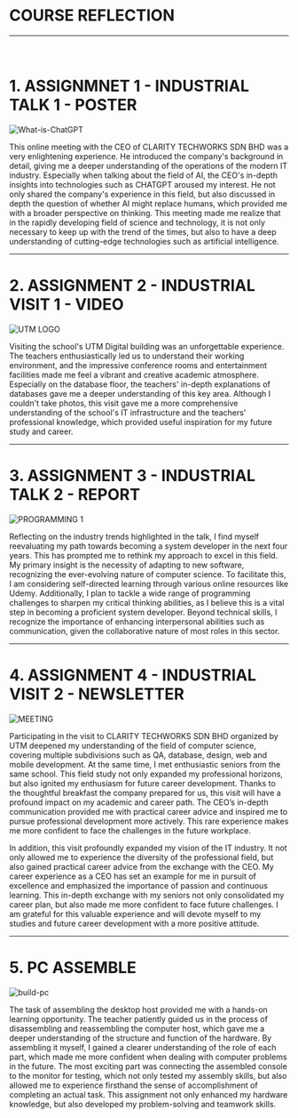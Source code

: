 
# COURSE REFLECTION
*******************************************************************************************************************

   　　　
# 1. ASSIGNMNET 1 - INDUSTRIAL TALK 1 - POSTER

![What-is-ChatGPT](https://github.com/miqbaltariq/SECP1513/assets/148403251/2696a0c6-72dd-4331-87c1-3a4047cb96ba)

This online meeting with the CEO of CLARITY TECHWORKS SDN BHD was a very enlightening experience. He introduced the company's background in detail, giving me a deeper understanding of the operations of the modern IT industry. Especially when talking about the field of AI, the CEO's in-depth insights into technologies such as CHATGPT aroused my interest. He not only shared the company's experience in this field, but also discussed in depth the question of whether AI might replace humans, which provided me with a broader perspective on thinking. This meeting made me realize that in the rapidly developing field of science and technology, it is not only necessary to keep up with the trend of the times, but also to have a deep understanding of cutting-edge technologies such as artificial intelligence.

*******************************************************************************************************************

# 2. ASSIGNMENT 2 - INDUSTRIAL VISIT 1 - VIDEO

![UTM LOGO](https://github.com/miqbaltariq/SECP1513/assets/148403251/f191cb0e-7e59-41e1-a7a6-7dc6ae4b2b1f)

Visiting the school's UTM Digital building was an unforgettable experience. The teachers enthusiastically led us to understand their working environment, and the impressive conference rooms and entertainment facilities made me feel a vibrant and creative academic atmosphere. Especially on the database floor, the teachers' in-depth explanations of databases gave me a deeper understanding of this key area. Although I couldn't take photos, this visit gave me a more comprehensive understanding of the school's IT infrastructure and the teachers' professional knowledge, which provided useful inspiration for my future study and career.

*******************************************************************************************************************

# 3. ASSIGNMENT 3 - INDUSTRIAL TALK 2 - REPORT

![PROGRAMMING 1](https://github.com/miqbaltariq/SECP1513/assets/148403251/0b1bb961-fc6a-41ed-a874-8fd4d5d857d5)

Reflecting on the industry trends highlighted in the talk, I find myself reevaluating my path towards becoming a system developer in the next four years. This has prompted me to rethink my approach to excel in this field. My primary insight is the necessity of adapting to new software, recognizing the ever-evolving nature of computer science. To facilitate this, I am considering self-directed learning through various online resources like Udemy. Additionally, I plan to tackle a wide range of programming challenges to sharpen my critical thinking abilities, as I believe this is a vital step in becoming a proficient system developer. Beyond technical skills, I recognize the importance of enhancing interpersonal abilities such as communication, given the collaborative nature of most roles in this sector.

*******************************************************************************************************************

# 4. ASSIGNMENT 4 - INDUSTRIAL VISIT 2 - NEWSLETTER

![MEETING](https://github.com/miqbaltariq/SECP1513/assets/148403251/89807419-d470-4cb9-ad72-15ad5624347d)


Participating in the visit to CLARITY TECHWORKS SDN BHD organized by UTM deepened my understanding of the field of computer science, covering multiple subdivisions such as QA, database, design, web and mobile development. At the same time, I met enthusiastic seniors from the same school. This field study not only expanded my professional horizons, but also ignited my enthusiasm for future career development. Thanks to the thoughtful breakfast the company prepared for us, this visit will have a profound impact on my academic and career path. The CEO’s in-depth communication provided me with practical career advice and inspired me to pursue professional development more actively. This rare experience makes me more confident to face the challenges in the future workplace.

In addition, this visit profoundly expanded my vision of the IT industry. It not only allowed me to experience the diversity of the professional field, but also gained practical career advice from the exchange with the CEO. My career experience as a CEO has set an example for me in pursuit of excellence and emphasized the importance of passion and continuous learning. This in-depth exchange with my seniors not only consolidated my career plan, but also made me more confident to face future challenges. I am grateful for this valuable experience and will devote myself to my studies and future career development with a more positive attitude.

*******************************************************************************************************************

# 5. PC ASSEMBLE

![build-pc](https://github.com/miqbaltariq/SECP1513/assets/148403251/88e3acec-97c3-45b3-81ba-1aa053cf7696)

The task of assembling the desktop host provided me with a hands-on learning opportunity. The teacher patiently guided us in the process of disassembling and reassembling the computer host, which gave me a deeper understanding of the structure and function of the hardware. By assembling it myself, I gained a clearer understanding of the role of each part, which made me more confident when dealing with computer problems in the future. The most exciting part was connecting the assembled console to the monitor for testing, which not only tested my assembly skills, but also allowed me to experience firsthand the sense of accomplishment of completing an actual task. This assignment not only enhanced my hardware knowledge, but also developed my problem-solving and teamwork skills.
